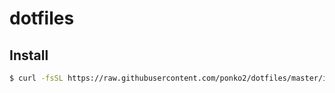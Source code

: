 # dotfiles

## Install

```sh
$ curl -fsSL https://raw.githubusercontent.com/ponko2/dotfiles/master/install.sh | /bin/bash
```
